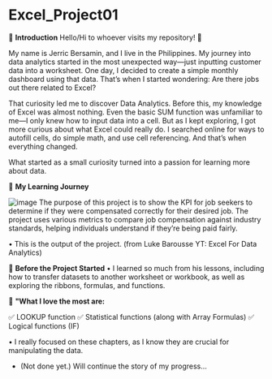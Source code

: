 # Excel_Project01
📝 **Introduction**
Hello/Hi to whoever visits my repository! 👋

My name is Jerric Bersamin, and I live in the Philippines. My journey into data analytics started in the most unexpected way—just inputting customer data into a worksheet. One day, I decided to create a simple monthly dashboard using that data. 
That’s when I started wondering: Are there jobs out there related to Excel?

That curiosity led me to discover Data Analytics. Before this, my knowledge of Excel was almost nothing. Even the basic SUM function was unfamiliar to me—I only knew how to input data into a cell.
But as I kept exploring, I got more curious about what Excel could really do. I searched online for ways to autofill cells, do simple math, and use cell referencing. And that’s when everything changed.

What started as a small curiosity turned into a passion for learning more about data.

📝 **My Learning Journey**

![image](https://github.com/user-attachments/assets/e46fb86a-02f7-4898-9504-c0367bb67db5)
The purpose of this project is to show the KPI for job seekers to determine if they were compensated correctly for their desired job. The project uses various metrics to compare job compensation against industry standards, helping individuals understand if they’re being paid fairly.

  • This is the output of the project. (from Luke Barousse YT: Excel For Data Analytics)

📝 **Before the Project Started**
  • I learned so much from his lessons, including how to transfer datasets to another worksheet or workbook, as well as exploring the ribbons, formulas, and functions.

📝  **"What I love the most are:**

  ✅ LOOKUP function
  ✅ Statistical functions (along with Array Formulas)
  ✅ Logical functions (IF)

  • I really focused on these chapters, as I know they are crucial for manipulating the data.

- (Not done yet.) Will continue the story of my progress...

